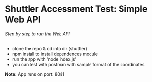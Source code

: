 # Shuttler Accessment Test: Simple Web API

###### Step by step to run the Web API

- clone the repo & cd into dir (shuttler)
- npm install to install dependences module
- run the app with \'node index.js\'
- you can test with postman with sample format of the coordinates

**Note:**
App runs on port: 8081
